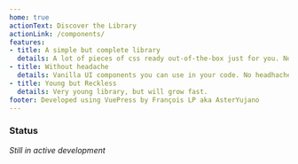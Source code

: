 ```yaml
---
home: true
actionText: Discover the Library
actionLink: /components/
features:
- title: A simple but complete library
  details: A lot of pieces of css ready out-of-the-box just for you. No framework, just pure vanilla HTML/CSS/JS.
- title: Without headache 
  details: Vanilla UI components you can use in your code. No headhache to install a framework, just copy-paste.
- title: Young but Reckless 
  details: Very young library, but will grow fast.
footer: Developed using VuePress by François LP aka AsterYujano
---
```


### Status <Badge text="alpha" type="warn"/> <Badge text="0.1.1+"/>

_Still in active development_

<story></story>